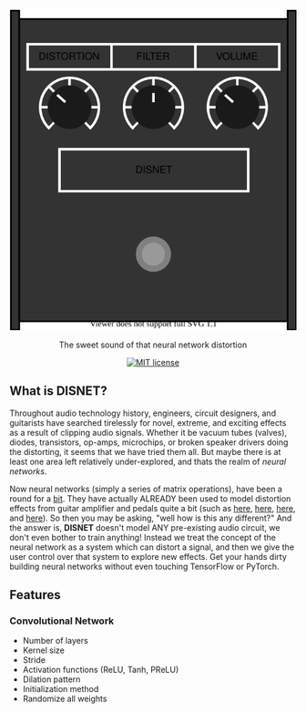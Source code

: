 <div  align="center">
<img src="docs/disnet.svg">

The sweet sound of that neural network distortion

[![MIT license](https://img.shields.io/badge/License-MIT-blue.svg)](https://lbesson.mit-license.org/)

</div>

## What is DISNET?
Throughout audio technology history, engineers, circuit designers, and guitarists have searched tirelessly for 
novel, extreme, and exciting effects as a result of clipping audio signals. Whether it be vacuum tubes (valves), 
diodes, transistors, op-amps, microchips, or broken speaker drivers doing the distorting, it seems that we have tried them all. 
But maybe there is at least one area left relatively under-explored, and thats the realm of *neural networks*. 

Now neural networks (simply a series of matrix operations), have been a round for a [bit](). They have actually
ALREADY been used to model distortion effects from guitar amplifier and pedals quite a bit 
(such as [here](), [here](), [here](), and [here]()). So then you may be asking, "well how is this any different?"
And the answer is, **DISNET** doesn't model ANY pre-existing audio circuit, we don't even bother to train anything! 
Instead we treat the concept of the neural network as a system which can distort a signal, and then we give the user 
control over that system to explore new effects. Get your hands dirty building neural networks without even
touching TensorFlow or PyTorch. 

## Features

### Convolutional Network
- Number of layers
- Kernel size 
- Stride
- Activation functions (ReLU, Tanh, PReLU)
- Dilation pattern
- Initialization method 
- Randomize all weights